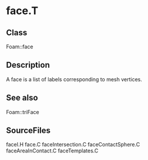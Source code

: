 # face.T 
## Class
Foam::face

## Description
A face is a list of labels corresponding to mesh vertices.

## See also
Foam::triFace

## SourceFiles
faceI.H
face.C
faceIntersection.C
faceContactSphere.C
faceAreaInContact.C
faceTemplates.C

